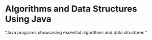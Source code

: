 # Algorithms and Data Structures Using Java
"Java programs showcasing essential algorithms and data structures."
